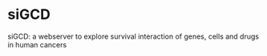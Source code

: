 # siGCD
siGCD: a webserver to explore survival interaction of genes, cells and drugs in human cancers
